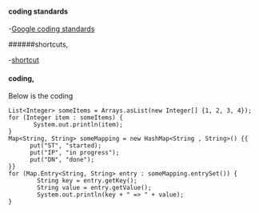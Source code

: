 #### coding standards
-[Google coding standards](https://github.com/google/eng-practices)


######shortcuts,

-[shortcut](https://www.shortcutfoo.com/)

#### coding,
Below is the coding

    List<Integer> someItems = Arrays.asList(new Integer[] {1, 2, 3, 4});
    for (Integer item : someItems) {
           System.out.println(item);
    }
    Map<String, String> someMapping = new HashMap<String , String>() {{
          put("ST", "started);
          put("IP", "in progress");
          put("DN", "done");
    }}
    for (Map.Entry<String, String> entry : someMapping.entrySet()) {
            String key = entry.getKey();
            String value = entry.getValue();
            System.out.println(key + " => " + value);
    }
